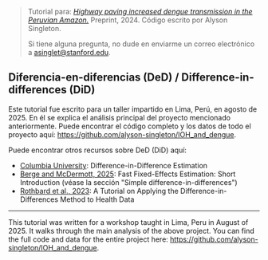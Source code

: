 > Tutorial para: [*Highway paving increased dengue transmission in the Peruvian Amazon.*](https://www.medrxiv.org/content/10.1101/2024.11.15.24317406v1) Preprint, 2024. Código escrito por Alyson Singleton.
>
> Si tiene alguna pregunta, no dude en enviarme un correo electrónico a [asinglet\@stanford.edu](mailto:asinglet@stanford.edu).

## Diferencia-en-diferencias (DeD) / Difference-in-differences (DiD)

Este tutorial fue escrito para un taller impartido en Lima, Perú, en agosto de 2025. En él se explica el análisis principal del proyecto mencionado anteriormente. Puede encontrar el código completo y los datos de todo el proyecto aquí: <https://github.com/alyson-singleton/IOH_and_dengue>.

Puede encontrar otros recursos sobre DeD (DiD) aquí:

-   [Columbia University](https://www.publichealth.columbia.edu/research/population-health-methods/difference-difference-estimation): Difference-in-Difference Estimation
-   [Berge and McDermott, 2025](https://lrberge.github.io/fixest/articles/fixest_walkthrough.html#interactions-that-dont-involve-fixed-effects): Fast Fixed-Effects Estimation: Short Introduction (véase la sección "Simple difference-in-differences")
-   [Rothbard et al., 2023](https://link.springer.com/article/10.1007/s40471-023-00327-x?utm_source=chatgpt.com): A Tutorial on Applying the Difference-in-Differences Method to Health Data

------------------------------------------------------------------------

This tutorial was written for a workshop taught in Lima, Peru in August of 2025. It walks through the main analysis of the above project. You can find the full code and data for the entire project here: <https://github.com/alyson-singleton/IOH_and_dengue>.
